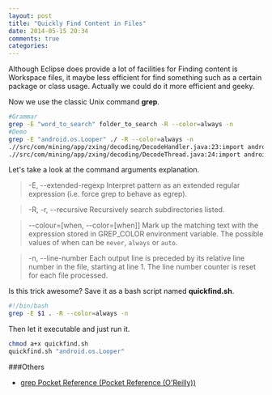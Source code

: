 ```yaml
---
layout: post
title: "Quickly Find Content in Files"
date: 2014-05-15 20:34
comments: true
categories: 
---
```

Although Eclipse does provide a lot of facilities for Finding content is Workspace files, it maybe less efficient for find something such as a certain package or class usage. Actually we could do it more efficient and geeky.  
<!-- more -->
Now we use the classic Unix command **grep**. 
```bash
#Grammar
grep -E "word_to_search" folder_to_search -R --color=always -n
#Demo
grep -E "android.os.Looper" ./ -R --color=always -n
.//src/com/mining/app/zxing/decoding/DecodeHandler.java:23:import android.os.Looper;
.//src/com/mining/app/zxing/decoding/DecodeThread.java:24:import android.os.Looper;
```
Let's take a look at the command arguments explanation.
>-E, --extended-regexp
Interpret pattern as an extended regular expression (i.e. force grep to behave as egrep).

>-R, -r, --recursive
Recursively search subdirectories listed.

>--colour=[when, --color=[when]]
Mark up the matching text with the expression stored in GREP_COLOR environment variable.  The possible values of when can be `never`, `always` or `auto`.

>-n, --line-number
Each output line is preceded by its relative line number in the file, starting at line 1.  The line number counter is reset for each file processed.

Is this trick awesome? Save it as a bash script named **quickfind.sh**.
```bash
#!/bin/bash
grep -E $1 . -R --color=always -n
```
Then let it executable and just run it.
```bash
chmod a+x quickfind.sh
quickfind.sh "android.os.Looper"
```

###Others
  * <a href="http://www.amazon.com/gp/product/0596153600/ref=as_li_tl?ie=UTF8&camp=1789&creative=9325&creativeASIN=0596153600&linkCode=as2&tag=droidyueblog-20&linkId=ZW3LVBF54N4JET3T">grep Pocket Reference (Pocket Reference (O'Reilly))</a><img src="http://ir-na.amazon-adsystem.com/e/ir?t=droidyueblog-20&l=as2&o=1&a=0596153600" width="1" height="1" border="0" alt="" style="border:none !important; margin:0px !important;" />

